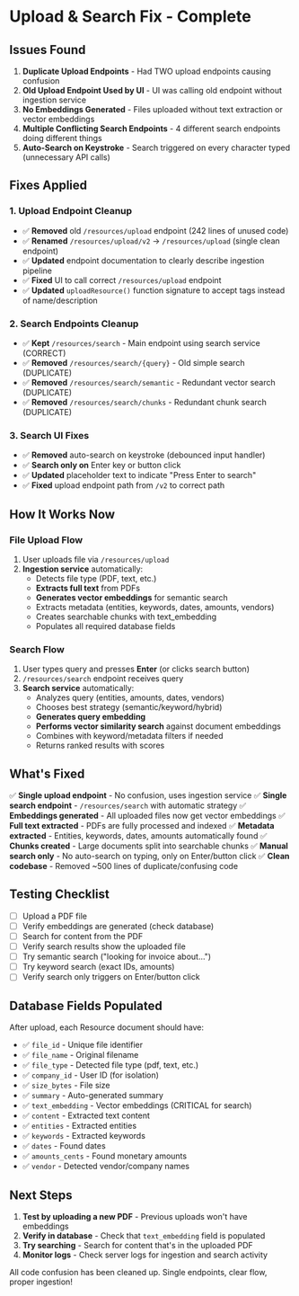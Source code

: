 # Upload & Search Fix - Complete

## Issues Found

1. **Duplicate Upload Endpoints** - Had TWO upload endpoints causing confusion
2. **Old Upload Endpoint Used by UI** - UI was calling old endpoint without ingestion service
3. **No Embeddings Generated** - Files uploaded without text extraction or vector embeddings
4. **Multiple Conflicting Search Endpoints** - 4 different search endpoints doing different things
5. **Auto-Search on Keystroke** - Search triggered on every character typed (unnecessary API calls)

## Fixes Applied

### 1. Upload Endpoint Cleanup
- ✅ **Removed** old `/resources/upload` endpoint (242 lines of unused code)
- ✅ **Renamed** `/resources/upload/v2` → `/resources/upload` (single clean endpoint)
- ✅ **Updated** endpoint documentation to clearly describe ingestion pipeline
- ✅ **Fixed** UI to call correct `/resources/upload` endpoint
- ✅ **Updated** `uploadResource()` function signature to accept tags instead of name/description

### 2. Search Endpoints Cleanup
- ✅ **Kept** `/resources/search` - Main endpoint using search service (CORRECT)
- ✅ **Removed** `/resources/search/{query}` - Old simple search (DUPLICATE)
- ✅ **Removed** `/resources/search/semantic` - Redundant vector search (DUPLICATE)
- ✅ **Removed** `/resources/search/chunks` - Redundant chunk search (DUPLICATE)

### 3. Search UI Fixes
- ✅ **Removed** auto-search on keystroke (debounced input handler)
- ✅ **Search only on** Enter key or button click
- ✅ **Updated** placeholder text to indicate "Press Enter to search"
- ✅ **Fixed** upload endpoint path from `/v2` to correct path

## How It Works Now

### File Upload Flow
1. User uploads file via `/resources/upload`
2. **Ingestion service** automatically:
   - Detects file type (PDF, text, etc.)
   - **Extracts full text** from PDFs
   - **Generates vector embeddings** for semantic search
   - Extracts metadata (entities, keywords, dates, amounts, vendors)
   - Creates searchable chunks with text_embedding
   - Populates all required database fields

### Search Flow
1. User types query and presses **Enter** (or clicks search button)
2. `/resources/search` endpoint receives query
3. **Search service** automatically:
   - Analyzes query (entities, amounts, dates, vendors)
   - Chooses best strategy (semantic/keyword/hybrid)
   - **Generates query embedding**
   - **Performs vector similarity search** against document embeddings
   - Combines with keyword/metadata filters if needed
   - Returns ranked results with scores

## What's Fixed

✅ **Single upload endpoint** - No confusion, uses ingestion service
✅ **Single search endpoint** - `/resources/search` with automatic strategy
✅ **Embeddings generated** - All uploaded files now get vector embeddings
✅ **Full text extracted** - PDFs are fully processed and indexed
✅ **Metadata extracted** - Entities, keywords, dates, amounts automatically found
✅ **Chunks created** - Large documents split into searchable chunks
✅ **Manual search only** - No auto-search on typing, only on Enter/button click
✅ **Clean codebase** - Removed ~500 lines of duplicate/confusing code

## Testing Checklist

- [ ] Upload a PDF file
- [ ] Verify embeddings are generated (check database)
- [ ] Search for content from the PDF
- [ ] Verify search results show the uploaded file
- [ ] Try semantic search ("looking for invoice about...")
- [ ] Try keyword search (exact IDs, amounts)
- [ ] Verify search only triggers on Enter/button click

## Database Fields Populated

After upload, each Resource document should have:
- ✅ `file_id` - Unique file identifier
- ✅ `file_name` - Original filename
- ✅ `file_type` - Detected file type (pdf, text, etc.)
- ✅ `company_id` - User ID (for isolation)
- ✅ `size_bytes` - File size
- ✅ `summary` - Auto-generated summary
- ✅ `text_embedding` - Vector embeddings (CRITICAL for search)
- ✅ `content` - Extracted text content
- ✅ `entities` - Extracted entities
- ✅ `keywords` - Extracted keywords
- ✅ `dates` - Found dates
- ✅ `amounts_cents` - Found monetary amounts
- ✅ `vendor` - Detected vendor/company names

## Next Steps

1. **Test by uploading a new PDF** - Previous uploads won't have embeddings
2. **Verify in database** - Check that `text_embedding` field is populated
3. **Try searching** - Search for content that's in the uploaded PDF
4. **Monitor logs** - Check server logs for ingestion and search activity

All code confusion has been cleaned up. Single endpoints, clear flow, proper ingestion!
